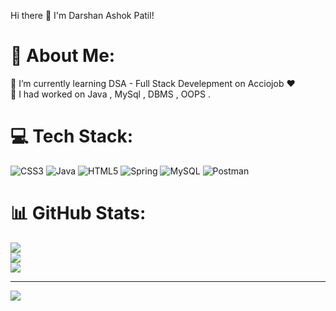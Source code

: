  Hi there 👋  I'm Darshan Ashok Patil!

# 💫 About Me:
🌱 I’m currently learning DSA - Full Stack Develepment on Acciojob ❤️<br>🔭 I had worked on Java , MySql , DBMS , OOPS .<br>


# 💻 Tech Stack:
![CSS3](https://img.shields.io/badge/css3-%231572B6.svg?style=for-the-badge&logo=css3&logoColor=white) ![Java](https://img.shields.io/badge/java-%23ED8B00.svg?style=for-the-badge&logo=java&logoColor=white) ![HTML5](https://img.shields.io/badge/html5-%23E34F26.svg?style=for-the-badge&logo=html5&logoColor=white) ![Spring](https://img.shields.io/badge/spring-%236DB33F.svg?style=for-the-badge&logo=spring&logoColor=white) ![MySQL](https://img.shields.io/badge/mysql-%2300f.svg?style=for-the-badge&logo=mysql&logoColor=white) ![Postman](https://img.shields.io/badge/Postman-FF6C37?style=for-the-badge&logo=postman&logoColor=white)
# 📊 GitHub Stats:
![](https://github-readme-stats.vercel.app/api?username=dashh9999&theme=vision-friendly-dark&hide_border=false&include_all_commits=false&count_private=false)<br/>
![](https://github-readme-streak-stats.herokuapp.com/?user=dashh9999&theme=vision-friendly-dark&hide_border=false)<br/>
![](https://github-readme-stats.vercel.app/api/top-langs/?username=dashh9999&theme=vision-friendly-dark&hide_border=false&include_all_commits=false&count_private=false&layout=compact)

---
[![](https://visitcount.itsvg.in/api?id=dashh9999&icon=0&color=0)](https://visitcount.itsvg.in)

<!-- Proudly created with GPRM ( https://gprm.itsvg.in ) -->
